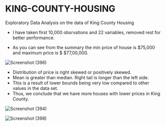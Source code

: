 # KING-COUNTY-HOUSING
Exploratory Data Analysis on the data of King County Housing

- I have taken first 10,000 obsrvations and 22 variables, removed rest for better performance.

- As you can see from the summary the min price of house is $75,000 and maximum price is $ $77,00,000.


![Screenshot (396)](https://user-images.githubusercontent.com/61165633/86880265-5bc31280-c0a1-11ea-96fc-fdf5976272f0.png)



- Distribution of price is right skewed or positively skewed. 
- Mean is greater than median. Right tail is longer than the left side.
- This is a result of lower bounds being very low compared to other values in the data  set.
- Thus, we conclude that we have more houses with lower prices in King County.



![Screenshot (394)](https://user-images.githubusercontent.com/61165633/86878745-7b0c7080-c09e-11ea-8700-ddfd2125ec12.png)

![Screenshot (398)](https://user-images.githubusercontent.com/61165633/86879952-d8a1bc80-c0a0-11ea-84a1-c87cdd8b28cb.png)

